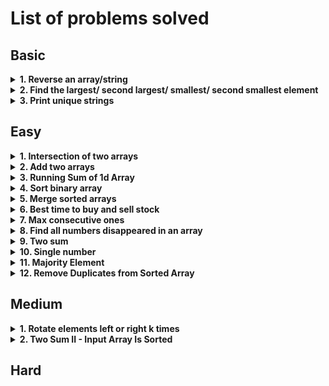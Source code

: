# List of problems solved

## Basic

<!-- Problem: Reverse an array -->
<details>
  <summary><b>1. Reverse an array/string</b></summary>

- [Problem link](https://leetcode.com/problems/reverse-string/description/)
- [Link to Solution](https://github.com/TheParthMaru/DSA/tree/main/leetcode/0334_Reverse_String)

</details>

<!-- Problem: Find the largest/ second largest/ smallest/ second smallest element -->
<details>
  <summary><b>2. Find the largest/ second largest/ smallest/ second smallest element</b></summary>

- Problem link:
  - [Second largest element in an array (GFG)](https://www.geeksforgeeks.org/problems/second-largest3735/1)
  - [Largest element in an array (GFG)](https://www.geeksforgeeks.org/problems/largest-element-in-array4009/1)
- Solution:
  - [Second largest element in an array (GFG)](https://github.com/TheParthMaru/mastering-dsa/blob/main/02_arrays/arrays_solutions/SecondLargestElement.java)
  - [Largest element in an array (GFG)](https://github.com/TheParthMaru/mastering-dsa/blob/main/02_arrays/arrays_solutions/LargestElement.java)

</details>

<!-- Problem: Print unique strings -->
<details>
  <summary><b>3. Print unique strings</b></summary>

- Problem statement: Given an array of strings, print all the unique strings in the array. A unique string is a string that appears only once. A distinct string is a string that appears atleast once.
- Test cases:

```
Input: ["apple", "banana", "apple", "orange", "banana", "grape"]
Output: orange grape
Explanation: "apple" and "banana" are repeated, so they are not unique. "orange" and "grape" appear only once.
```

```
Input: ["cat", "dog", "fish", "dog", "bird", "cat", "lion"]
Output: fish bird lion
Explanation: "cat" and "dog" are repeated. "fish", "bird", and "lion" are unique.
```

- [Link to notes](https://github.com/TheParthMaru/mastering-dsa/blob/main/02_arrays/notes/05_print_unique_strings.pdf)
- [Link to solution](https://github.com/TheParthMaru/mastering-dsa/blob/main/02_arrays/arrays_solutions/PrintUniqueStrings.java)

</details>

## Easy

<!-- Problem: Intersection of two arrays -->
<details>
  <summary><b>1. Intersection of two arrays</b></summary>

- [Problem link](https://leetcode.com/problems/intersection-of-two-arrays/description/)
- Notes:
  - Solve this one only with the bruteforce approach for now.
  - HashSet knowledge required.
  - [Link to notes](https://github.com/TheParthMaru/mastering-dsa/blob/main/notes/leetcode-problems-notes/349_intersection_of_two_arrays.pdf)
- [Link to solution](https://github.com/TheParthMaru/mastering-dsa/tree/main/leetcode/0349_intersection_of_two_arrays)

</details>

<!-- Problem: Add two arrays -->
<details>
  <summary><b>2. Add two arrays</b></summary>

- Problem statement: Given two arrays `arr1` and `arr2` where each element is an integer. Write a function that adds each digit of the array starting from its last position and returns the result array.
- Test cases:

```
Input: arr1 = [9, 9, 9],  arr2 = [9, 9, 9, 9]
Output: result = [1, 0, 9, 9, 8]
Explanation: Starting adding the digits from the end of the arr i.e 9 + 9 = 18. Adding 8 as an element in the result and use 1 for carry and calculate so on.
```

- [Link to notes](https://github.com/TheParthMaru/mastering-dsa/blob/main/02_arrays/notes/03_add_two_arrays.pdf)
- [Link to solution](https://github.com/TheParthMaru/mastering-dsa/blob/main/02_arrays/arrays_solutions/AddTwoArrays.java)

</details>

<details>
  <summary><b>3. Running Sum of 1d Array</b></summary>

- [Problem link](https://leetcode.com/problems/running-sum-of-1d-array/)
- [Link to notes](https://github.com/TheParthMaru/mastering-dsa/blob/main/notes/leetcode-problems-notes/1480_running_sum_of_1d_array.pdf)
- [Link to solution](https://github.com/TheParthMaru/mastering-dsa/blob/main/leetcode/1480_running_sum_of_1d_array/Solution.java)

</details>

<!-- Problem: Sort binary array -->
<details>
  <summary><b>4. Sort binary array</b></summary>
  
- Problem statement: Given an array which only contains 0s and 1s in a random shuffled order, re-arrange the array such that all the 0s are placed before 1s.

```
Input: [1, 0, 0, 1, 0]
Output: [0, 0, 0, 1, 1]
```

- [Link to notes](https://github.com/TheParthMaru/mastering-dsa/blob/main/notes/02_arrays/Sort_binary_array.pdf)

- [Link to solution](https://github.com/TheParthMaru/mastering-dsa/blob/main/02_arrays/arrays_solutions/SortBinaryArray.java)

</details>

<!-- Problem: Merge sorted arrays -->
<details>
  <summary><b>5. Merge sorted arrays</b></summary>
  
- [Problem link](https://leetcode.com/problems/merge-sorted-array/description/)
- [Link to notes](https://github.com/TheParthMaru/mastering-dsa/blob/main/notes/leetcode-problems-notes/88_merge_sorted_arrays.pdf)
- [Link to solution](https://github.com/TheParthMaru/mastering-dsa/tree/main/leetcode/0088_merge_sorted_arrays)

</details>

<!-- Problem: Best time to buy and sell stock -->
<details>
  <summary><b>6. Best time to buy and sell stock</b></summary>
  
- [Problem link](https://leetcode.com/problems/best-time-to-buy-and-sell-stock/description/)
- [Link to notes](https://github.com/TheParthMaru/mastering-dsa/blob/main/notes/leetcode-problems-notes/121_best_time_to_buy_%26_sell_stocks.pdf)
- [Link to solution](https://github.com/TheParthMaru/mastering-dsa/tree/main/leetcode/0121_best_time_to_buy_%26_sell_stock)

</details>

<!-- Problem: Max consecutive ones -->
<details>
  <summary><b>7. Max consecutive ones</b></summary>
  
- [Problem link](https://leetcode.com/problems/max-consecutive-ones/description/)
- [Link to notes](https://github.com/TheParthMaru/mastering-dsa/blob/main/notes/leetcode-problems-notes/485_max_consecutive_ones.pdf)
- [Link to solution](https://github.com/TheParthMaru/mastering-dsa/tree/main/leetcode/0485_Max_consecutive_ones)

</details>

<!-- Problem: Find all numbers disappeared in an array -->
<details>
  <summary><b>8. Find all numbers disappeared in an array</b></summary>
  
- [Problem link](https://leetcode.com/problems/find-all-numbers-disappeared-in-an-array/description/)
- [Link to notes](https://github.com/TheParthMaru/mastering-dsa/blob/main/notes/leetcode-problems-notes/448_find_all_numbers_disappeared_in_an_array.pdf)
- [Link to solution](https://github.com/TheParthMaru/mastering-dsa/tree/main/leetcode/0448_find_all_numbers_disappeared_in_an_array)

</details>

<!-- Problem: Two sum -->
<details>
  <summary><b>9. Two sum</b></summary>
  
- [Problem link](https://leetcode.com/problems/two-sum/description/)
- [Link to notes](https://github.com/TheParthMaru/mastering-dsa/blob/main/notes/leetcode-problems-notes/1_Two_sum.pdf)
- [Link to solution](https://github.com/TheParthMaru/mastering-dsa/tree/main/leetcode/0001_Two_Sum)

</details>

<!-- Problem: Single number -->
<details>
  <summary><b>10. Single number</b></summary>
  
- [Problem link](https://leetcode.com/problems/single-number/description/)
- [Link to notes](https://github.com/TheParthMaru/mastering-dsa/blob/main/notes/leetcode-problems-notes/136_single_number.pdf)
- [Link to solution](https://github.com/TheParthMaru/mastering-dsa/tree/main/leetcode/0136_single_number)

</details>

<!-- Problem: Majority Element -->
<details>
  <summary><b>11. Majority Element</b></summary>

- [Problem link](https://leetcode.com/problems/majority-element/description/)
- [Link to notes](https://github.com/TheParthMaru/mastering-dsa/blob/main/notes/leetcode-problems-notes/169_majority_element.pdf)
- [Link to solution](https://github.com/TheParthMaru/mastering-dsa/tree/main/leetcode/0169_majority_element)
</details>

<!-- Problem: Remove duplicates from sorted arrat -->
<details>
  <summary><b>12. Remove Duplicates from Sorted Array</b></summary>

- [Problem link](https://leetcode.com/problems/remove-duplicates-from-sorted-array/description/)
- [Link to notes](https://github.com/TheParthMaru/mastering-dsa/blob/main/notes/leetcode-problems-notes/26_remove_duplicates_from_sorted_array.pdf)
- [Link to solution](https://github.com/TheParthMaru/mastering-dsa/tree/main/leetcode/0026_Remove_dup_from_sorted_arr)
</details>

## Medium

<!-- Problem: Rotate elements left or right k times -->
<details>
  <summary><b>1. Rotate elements left or right k times</b></summary>

- [Problem link](https://leetcode.com/problems/rotate-array/submissions/1375380722/)
- [Link to notes](https://github.com/TheParthMaru/mastering-dsa/blob/main/notes/leetcode-problems-notes/189_rotate_array.pdf)
- [Link to solution](https://github.com/TheParthMaru/mastering-dsa/tree/main/leetcode/0189_Rotate_array)

</details>

<!-- Problem: Two Sum II - Input Array Is Sorted -->
<details>
  <summary><b>2. Two Sum II - Input Array Is Sorted</b></summary>

- [Problem link](https://leetcode.com/problems/two-sum-ii-input-array-is-sorted/description/)
- [Link to notes](https://github.com/TheParthMaru/mastering-dsa/blob/main/notes/leetcode-problems-notes/167_two_sum_2.pdf)
- [Link to solution](https://github.com/TheParthMaru/mastering-dsa/tree/main/leetcode/0167_two_sum_2)

</details>

## Hard
